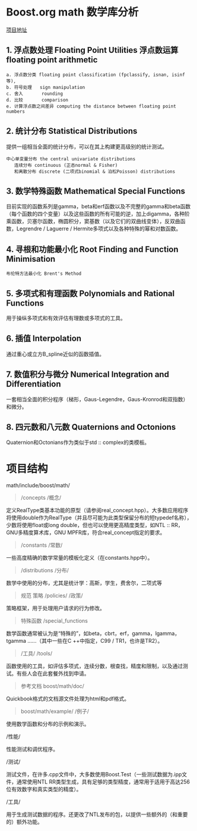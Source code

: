 # Boost.org math 数学库分析
[项目地址](https://github.com/Ewenwan/math)

## 1. 浮点数处理 Floating Point Utilities  浮点数运算 floating point arithmetic
    a. 浮点数分类 floating point classification (fpclassify, isnan, isinf等),
    b. 符号处理   sign manipulation
    c. 舍入       rounding
    d. 比较       comparison
    e. 计算浮点数之间差异 computing the distance between floating point numbers


## 2. 统计分布 Statistical Distributions
提供一组相当全面的统计分布，可以在其上构建更高级别的统计测试。
    
    中心单变量分布 the central univariate distributions
       连续分布 continuous (正态normal & Fisher) 
       和离散分布 discrete (二项式binomial & 泊松Poisson) distributions
       
## 3. 数学特殊函数 Mathematical Special Functions
目前实现的函数系列是gamma，beta和erf函数以及不完整的gamma和beta函数（每个函数的四个变量）以及这些函数的所有可能的逆，加上digamma，各种阶乘函数，贝塞尔函数，椭圆积分，窦基数（以及它们的双曲线变体），反双曲函数，Legrendre / Laguerre / Hermite多项式以及各种特殊的幂和对数函数。

## 4. 寻根和功能最小化 Root Finding and Function Minimisation
    布伦特方法最小化 Brent's Method
    
## 5. 多项式和有理函数 Polynomials and Rational Functions
用于操纵多项式和有效评估有理数或多项式的工具。

## 6. 插值 Interpolation
通过重心或立方B_spline近似的函数插值。

## 7. 数值积分与微分 Numerical Integration and Differentiation
一套相当全面的积分程序（梯形，Gaus-Legendre，Gaus-Kronrod和双指数）和微分。

## 8. 四元数和八元数 Quaternions and Octonions 
Quaternion和Octonians作为类似于std :: complex的类模板。

# 项目结构 
math/include/boost/math/

> /concepts  /概念/
 
定义RealType类基本功能的原型（请参阅real_concept.hpp）。大多数应用程序将使用double作为RealType（并且尽可能为此类型保留分布的短typedef名称），少数将使用float或long double，但也可以使用更高精度类型，如NTL :: RR，GNU多精度算术库，GNU MPFR库，符合real_concept指定的要求。

> /constants  /常数/

一些高度精确的数学常量的模板化定义（在constants.hpp中）。

> /distributions  /分布/

数学中使用的分布，尤其是统计学：高斯，学生，费舍尔，二项式等

> 规范 策略 /policies/ /政策/

策略框架，用于处理用户请求的行为修改。

> 特殊函数 /special_functions 

数学函数通常被认为是“特殊的”，如beta，cbrt，erf，gamma，lgamma，tgamma ......（其中一些在C ++中指定，C99 / TR1，也许是TR2）。

> /工具/ /tools/ 

函数使用的工具，如评估多项式，连续分数，根查找，精度和限制，以及通过测试。有些人会在此套餐外找到申请。


> 参考文档 boost/math/doc/ 

Quickbook格式的文档源文件处理为html和pdf格式。

> boost/math/example/ /例子/

使用数学函数和分布的示例和演示。

/性能/

性能测试和调优程序。

/测试/

测试文件，在许多.cpp文件中，大多数使用Boost.Test（一些测试数据为.ipp文件，通常使用NTL RR类型生成，具有足够的类型精度，通常用于适用于高达256位有效数字和真实类型的精度）。

/工具/

用于生成测试数据的程序。还更改了NTL发布的包，以提供一些额外的（和重要的）额外功能。

